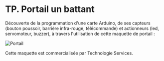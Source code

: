 # TP. Portail un battant

Découverte de la programmation d'une carte Arduino, de ses capteurs (bouton poussoir, barrière infra-rouge, télécommande) et actionneurs (led, servomoteur, buzzer), à travers l'utilisation de cette maquette de portail :

![Portail](https://technologieservices.fr/media/catalog/product/m/a/maquette_portail_arduino_275984_1_8807.jpg?optimize=high&bg-color=255,255,255&fit=bounds&height=700&width=700&canvas=700:700)

Cette maquette est commercialisée par Technologie Services.